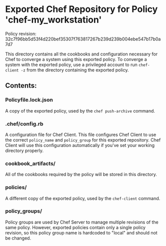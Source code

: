 # Exported Chef Repository for Policy 'chef-my_workstation'

Policy revision: 32c7f96bb5d53f4d220bef35307f763817267b239d239b004ebe547b17b0a7d7

This directory contains all the cookbooks and configuration necessary for Chef
to converge a system using this exported policy. To converge a system with the
exported policy, use a privileged account to run `chef-client -z` from the
directory containing the exported policy.

## Contents:

### Policyfile.lock.json

A copy of the exported policy, used by the `chef push-archive` command.

### .chef/config.rb

A configuration file for Chef Client. This file configures Chef Client to use
the correct `policy_name` and `policy_group` for this exported repository. Chef
Client will use this configuration automatically if you've set your working
directory properly.

### cookbook_artifacts/

All of the cookbooks required by the policy will be stored in this directory.

### policies/

A different copy of the exported policy, used by the `chef-client` command.

### policy_groups/

Policy groups are used by Chef Server to manage multiple revisions of the same
policy. However, exported policies contain only a single policy revision, so
this policy group name is hardcoded to "local" and should not be changed.

